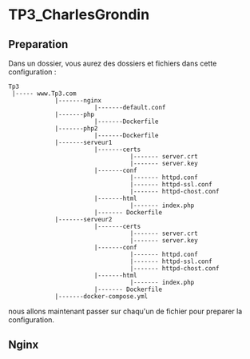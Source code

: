 # TP3_CharlesGrondin

## Preparation
Dans un dossier, vous aurez des dossiers et fichiers dans cette configuration :

```
Tp3
 |----- www.Tp3.com
             |-------nginx
                        |-------default.conf
             |-------php
                        |-------Dockerfile
             |-------php2
                        |-------Dockerfile
             |-------serveur1
                        |-------certs
                                  |------- server.crt
                                  |------- server.key
                        |-------conf
                                  |------- httpd.conf
                                  |------- httpd-ssl.conf
                                  |------- httpd-chost.conf
                        |-------html
                                  |------- index.php
                        |------- Dockerfile
             |-------serveur2
                        |-------certs
                                  |------- server.crt
                                  |------- server.key
                        |-------conf
                                  |------- httpd.conf
                                  |------- httpd-ssl.conf
                                  |------- httpd-chost.conf
                        |-------html
                                  |------- index.php
                        |------- Dockerfile             
             |-------docker-compose.yml
```
nous allons maintenant passer sur chaqu'un de fichier pour preparer la configuration.

## Nginx



























             
